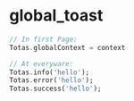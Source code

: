 # global_toast

```dart
// In first Page:
Totas.globalContext = context

// At everyware:
Totas.info('hello');
Totas.error('hello');
Totas.success('hello');
```
